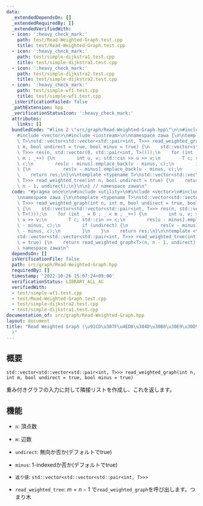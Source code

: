 ```yaml
---
data:
  _extendedDependsOn: []
  _extendedRequiredBy: []
  _extendedVerifiedWith:
  - icon: ':heavy_check_mark:'
    path: test/Read-Weighted-Graph.test.cpp
    title: test/Read-Weighted-Graph.test.cpp
  - icon: ':heavy_check_mark:'
    path: test/simple-dijkstra1.test.cpp
    title: test/simple-dijkstra1.test.cpp
  - icon: ':heavy_check_mark:'
    path: test/simple-dijkstra2.test.cpp
    title: test/simple-dijkstra2.test.cpp
  - icon: ':heavy_check_mark:'
    path: test/simple-wf1.test.cpp
    title: test/simple-wf1.test.cpp
  _isVerificationFailed: false
  _pathExtension: hpp
  _verificationStatusIcon: ':heavy_check_mark:'
  attributes:
    links: []
  bundledCode: "#line 2 \"src/graph/Read-Weighted-Graph.hpp\"\n\n#include <utility>\n\
    #include <vector>\n#include <iostream>\n\nnamespace zawa {\n\ntemplate <typename\
    \ T>\nstd::vector<std::vector<std::pair<int, T>>> read_weighted_graph(int n, int\
    \ m, bool undirect = true, bool minus = true) {\n    std::vector<std::vector<std::pair<int,\
    \ T>>> res(n, std::vector(0, std::pair<int, T>()));\n    for (int _ = 0 ; _ <\
    \ m ; _++) {\n        int u, v; std::cin >> u >> v;\n        T c; std::cin >>\
    \ c;\n        res[u - minus].emplace_back(v - minus, c);\n        if (undirect)\
    \ {\n            res[v - minus].emplace_back(u - minus, c);\n        }\n    }\n\
    \    return res;\n}\n\ntemplate <typename T>\nstd::vector<std::vector<std::pair<int,\
    \ T>>> read_weighted_tree(int n, bool undirect = true) {\n    return read_weighted_graph<T>(n,\
    \ n - 1, undirect);\n}\n\n} // namespace zawa\n"
  code: "#pragma once\n\n#include <utility>\n#include <vector>\n#include <iostream>\n\
    \nnamespace zawa {\n\ntemplate <typename T>\nstd::vector<std::vector<std::pair<int,\
    \ T>>> read_weighted_graph(int n, int m, bool undirect = true, bool minus = true)\
    \ {\n    std::vector<std::vector<std::pair<int, T>>> res(n, std::vector(0, std::pair<int,\
    \ T>()));\n    for (int _ = 0 ; _ < m ; _++) {\n        int u, v; std::cin >>\
    \ u >> v;\n        T c; std::cin >> c;\n        res[u - minus].emplace_back(v\
    \ - minus, c);\n        if (undirect) {\n            res[v - minus].emplace_back(u\
    \ - minus, c);\n        }\n    }\n    return res;\n}\n\ntemplate <typename T>\n\
    std::vector<std::vector<std::pair<int, T>>> read_weighted_tree(int n, bool undirect\
    \ = true) {\n    return read_weighted_graph<T>(n, n - 1, undirect);\n}\n\n} //\
    \ namespace zawa\n"
  dependsOn: []
  isVerificationFile: false
  path: src/graph/Read-Weighted-Graph.hpp
  requiredBy: []
  timestamp: '2022-10-26 15:07:24+09:00'
  verificationStatus: LIBRARY_ALL_AC
  verifiedWith:
  - test/simple-wf1.test.cpp
  - test/Read-Weighted-Graph.test.cpp
  - test/simple-dijkstra2.test.cpp
  - test/simple-dijkstra1.test.cpp
documentation_of: src/graph/Read-Weighted-Graph.hpp
layout: document
title: "Read Weighted Graph (\u91CD\u307F\u4ED8\u304D\u30B0\u30E9\u30D5\u5165\u529B\
  )"
---
```


## 概要
```
std::vector<std::vector<std::pair<int, T>>> read_weighted_graph(int n, int m, bool undirect = true, bool minus = true)
```

重み付きグラフの入力に対して隣接リストを作成し、これを返します。


## 機能
- `n`: 頂点数
- `m`: 辺数
- `undirect`: 無向か否か(デフォルトでtrue)
- `minus`: 1-indexedか否か(デフォルトでtrue)
- `返り値`: `std::vector<std::vector<std::pair<int, T>>>`

- `read_weighted_tree`: $m = n - 1$ で`read_weighted_graph`を呼び出します。つまり木
